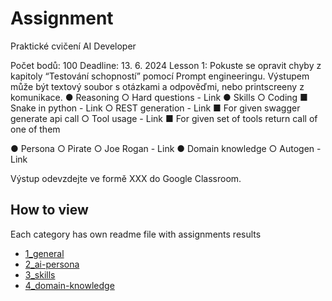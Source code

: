# Assignment

Praktické cvičení
AI Developer

Počet bodů: 100
Deadline: 13. 6. 2024
Lesson 1:
Pokuste se opravit chyby z kapitoly “Testování schopností” pomocí Prompt
engineeringu. Výstupem může být textový soubor s otázkami a odpověďmi,
nebo printscreeny z komunikace.
● Reasoning
○ Hard questions - Link
● Skills
○ Coding
■ Snake in python - Link
○ REST generation - Link
■ For given swagger generate api call
○ Tool usage - Link
■ For given set of tools return call of one of them

● Persona
○ Pirate
○ Joe Rogan - Link
● Domain knowledge
○ Autogen - Link

Výstup odevzdejte ve formě XXX do Google Classroom.


## How to view

Each category has own readme file with assignments results
- [1_general](./1_general/README.md)
- [2_ai-persona](./2_ai-persona/README.md)
- [3_skills](./3_skills/README.md)
- [4_domain-knowledge](./4_domain-knowledge/README.md)